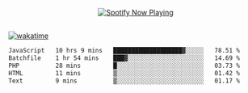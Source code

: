 

<p align="center">
  <a href="https://open.spotify.com/user/31ljmyymhthokwewwcd6dsdmvprm" target="_blank"><img src="https://novatorem-psi-rosy.vercel.app/api/spotify" alt="Spotify Now Playing"/></a>
</p>

##

[![wakatime](https://wakatime.com/badge/user/87646243-158a-4241-a3cb-668e1fa2dbb8.svg)](https://wakatime.com/@87646243-158a-4241-a3cb-668e1fa2dbb8)
<!--START_SECTION:waka-->

```txt
JavaScript   10 hrs 9 mins   ███████████████████▓░░░░░   78.51 %
Batchfile    1 hr 54 mins    ███▓░░░░░░░░░░░░░░░░░░░░░   14.69 %
PHP          28 mins         █░░░░░░░░░░░░░░░░░░░░░░░░   03.73 %
HTML         11 mins         ▒░░░░░░░░░░░░░░░░░░░░░░░░   01.42 %
Text         9 mins          ▒░░░░░░░░░░░░░░░░░░░░░░░░   01.17 %
```

<!--END_SECTION:waka-->
